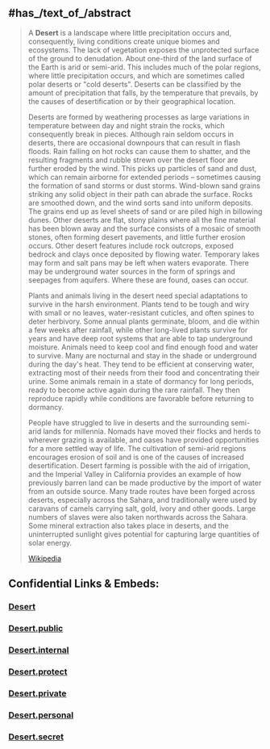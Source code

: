 

## #has_/text_of_/abstract 

> A **Desert** is a landscape where little precipitation occurs and, consequently, living conditions create unique biomes and ecosystems. The lack of vegetation exposes the unprotected surface of the ground to denudation. About one-third of the land surface of the Earth is arid or semi-arid. This includes much of the polar regions, where little precipitation occurs, and which are sometimes called polar deserts or "cold deserts". Deserts can be classified by the amount of precipitation that falls, by the temperature that prevails, by the causes of desertification or by their geographical location.
>
> Deserts are formed by weathering processes as large variations in temperature between day and night strain the rocks, which consequently break in pieces. Although rain seldom occurs in deserts, there are occasional downpours that can result in flash floods. Rain falling on hot rocks can cause them to shatter, and the resulting fragments and rubble strewn over the desert floor are further eroded by the wind. This picks up particles of sand and dust, which can remain airborne for extended periods – sometimes causing the formation of sand storms or dust storms. Wind-blown sand grains striking any solid object in their path can abrade the surface. Rocks are smoothed down, and the wind sorts sand into uniform deposits. The grains end up as level sheets of sand or are piled high in billowing dunes. Other deserts are flat, stony plains where all the fine material has been blown away and the surface consists of a mosaic of smooth stones, often forming desert pavements, and little further erosion occurs. Other desert features include rock outcrops, exposed bedrock and clays once deposited by flowing water. Temporary lakes may form and salt pans may be left when waters evaporate. There may be underground water sources in the form of springs and seepages from aquifers. Where these are found, oases can occur.
>
> Plants and animals living in the desert need special adaptations to survive in the harsh environment. Plants tend to be tough and wiry with small or no leaves, water-resistant cuticles, and often spines to deter herbivory. Some annual plants germinate, bloom, and die within a few weeks after rainfall, while other long-lived plants survive for years and have deep root systems that are able to tap underground moisture. Animals need to keep cool and find enough food and water to survive. Many are nocturnal and stay in the shade or underground during the day's heat. They tend to be efficient at conserving water, extracting most of their needs from their food and concentrating their urine. Some animals remain in a state of dormancy for long periods, ready to become active again during the rare rainfall. They then reproduce rapidly while conditions are favorable before returning to dormancy.
>
> People have struggled to live in deserts and the surrounding semi-arid lands for millennia. Nomads have moved their flocks and herds to wherever grazing is available, and oases have provided opportunities for a more settled way of life. The cultivation of semi-arid regions encourages erosion of soil and is one of the causes of increased desertification. Desert farming is possible with the aid of irrigation, and the Imperial Valley in California provides an example of how previously barren land can be made productive by the import of water from an outside source. Many trade routes have been forged across deserts, especially across the Sahara, and traditionally were used by caravans of camels carrying salt, gold, ivory and other goods. Large numbers of slaves were also taken northwards across the Sahara. Some mineral extraction also takes place in deserts, and the uninterrupted sunlight gives potential for capturing large quantities of solar energy.
>
> [Wikipedia](https://en.wikipedia.org/wiki/Desert)


## Confidential Links & Embeds: 

### [Desert](/_Standards/Earth/Geology/Biomes/Desert.md) 

### [Desert.public](/_public/Earth/Geology/Biomes/Desert.public.md) 

### [Desert.internal](/_internal/Earth/Geology/Biomes/Desert.internal.md) 

### [Desert.protect](/_protect/Earth/Geology/Biomes/Desert.protect.md) 

### [Desert.private](/_private/Earth/Geology/Biomes/Desert.private.md) 

### [Desert.personal](/_personal/Earth/Geology/Biomes/Desert.personal.md) 

### [Desert.secret](/_secret/Earth/Geology/Biomes/Desert.secret.md)

